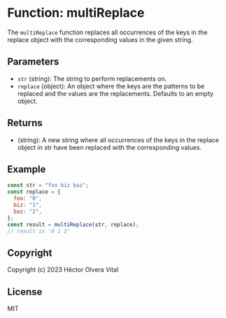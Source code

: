 # Function: multiReplace

The `multiReplace` function replaces all occurrences of the keys in the replace object with the corresponding values in the given string.

## Parameters

- `str` (string): The string to perform replacements on.
- `replace` (object): An object where the keys are the patterns to be replaced and the values are the replacements. Defaults to an empty object.

## Returns

- (string): A new string where all occurrences of the keys in the replace object in str have been replaced with the corresponding values.

## Example

```javascript
const str = "foo biz baz";
const replace = {
  foo: "0",
  biz: "1",
  baz: "2",
};
const result = multiReplace(str, replace);
// result is '0 1 2'
```

## Copyright

Copyright (c) 2023 Héctor Olvera Vital

## License

MIT
